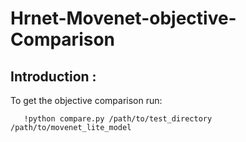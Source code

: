 # Hrnet-Movenet-objective-Comparison
## Introduction :
To get the objective comparison run:
```
   !python compare.py /path/to/test_directory /path/to/movenet_lite_model
   ```

